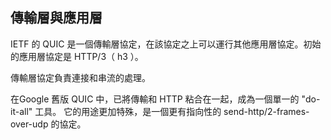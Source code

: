 ## 傳輸層與應用層

IETF 的 QUIC 是一個傳輸層協定，在該協定之上可以運行其他應用層協定。初始的應用層協定是 HTTP/3（ h3 ）。

傳輸層協定負責連接和串流的處理。

在Google 舊版 QUIC 中，已將傳輸和 HTTP 粘合在一起，成為一個單一的 "do-it-all" 工具。
它的用途更加特殊，是一個更有指向性的 send-http/2-frames-over-udp 的協定。
